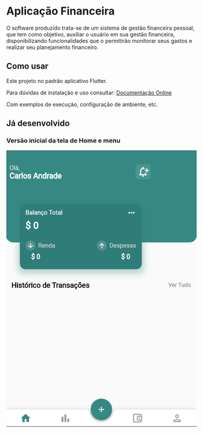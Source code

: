 # Aplicação Financeira

O software produzido trata-se de um sistema de gestão financeira pessoal, que tem como objetivo, auxiliar o usuário em sua gestão financeira, disponibilizando funcionalidades que o permitirão monitorar seus gastos e realizar seu planejamento financeiro.

## Como usar

Este projeto no padrão aplicativo Flutter.

Para dúvidas de instalação e uso consultar:
[Documentação Online](https://docs.flutter.dev/)

Com exemplos de execução, configuração de ambiente, etc.
## Já desenvolvido

### Versão inicial da tela de Home e menu
<img src = "images/Status_Projeto.PNG"></img>